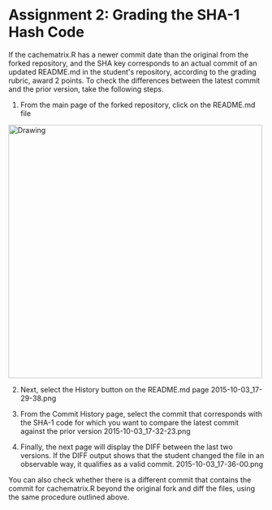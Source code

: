 # Assignment 2: Grading the SHA-1 Hash Code
If the cachematrix.R has a newer commit date than the original from the forked repository, and the SHA key corresponds to an actual commit of an updated README.md in the student's repository, according to the grading rubric, award 2 points. To check the differences between the latest commit and the prior version, take the following steps.

1) From the main page of the forked repository, click on the README.md file

<image src="./images/sha1hash-1of4.png" alt="Drawing" style="width: 500px;">

2) Next, select the History button on the README.md page
2015-10-03_17-29-38.png

3) From the Commit History page, select the commit that corresponds with the SHA-1 code for which you want to compare the latest commit against the prior version
2015-10-03_17-32-23.png

4) Finally, the next page will display the DIFF between the last two versions. If the DIFF output shows that the student changed the file in an observable way, it qualifies as a valid commit.
2015-10-03_17-36-00.png

You can also check whether there is a different commit that contains the commit for cachematrix.R beyond the original fork and diff the files, using the same procedure outlined above.

